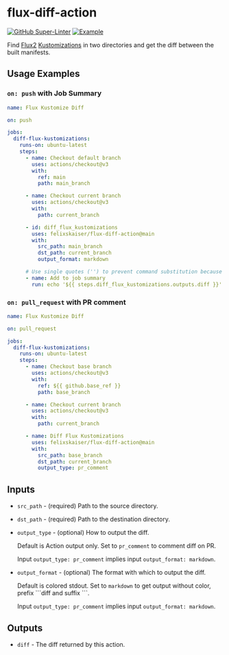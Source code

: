 # flux-diff-action

[![GitHub Super-Linter](https://github.com/felixskaiser/flux-diff-action/workflows/GitHub%20Super-Linter/badge.svg)](https://github.com/marketplace/actions/super-linter) [![Example](https://github.com/felixskaiser/flux-diff-action/workflows/Example/badge.svg)](https://github.com/felixskaiser/flux-diff-action/actions/workflows/example.yaml)

Find [Flux2](https://fluxcd.io/docs/) [Kustomizations](https://fluxcd.io/docs/components/kustomize/kustomization/) in two directories and get the diff between the built manifests.

## Usage Examples

### `on: push` with Job Summary

```yaml
name: Flux Kustomize Diff

on: push

jobs:
  diff-flux-kustomizations:
    runs-on: ubuntu-latest
    steps:
      - name: Checkout default branch
        uses: actions/checkout@v3
        with:
          ref: main
          path: main_branch

      - name: Checkout current branch
        uses: actions/checkout@v3
        with:
          path: current_branch

      - id: diff_flux_kustomizations
        uses: felixskaiser/flux-diff-action@main
        with:
          src_path: main_branch
          dst_path: current_branch
          output_format: markdown

      # Use single quotes ('') to prevent command substitution because of backticks (```)
      - name: Add to job summary
        run: echo '${{ steps.diff_flux_kustomizations.outputs.diff }}' >> "$GITHUB_STEP_SUMMARY"
```

### `on: pull_request` with PR comment

```yaml
name: Flux Kustomize Diff

on: pull_request

jobs:
  diff-flux-kustomizations:
    runs-on: ubuntu-latest
    steps:
      - name: Checkout base branch
        uses: actions/checkout@v3
        with:
          ref: ${{ github.base_ref }}
          path: base_branch

      - name: Checkout current branch
        uses: actions/checkout@v3
        with:
          path: current_branch

      - name: Diff Flux Kustomizations
        uses: felixskaiser/flux-diff-action@main
        with:
          src_path: base_branch
          dst_path: current_branch
          output_type: pr_comment
```

## Inputs

- `src_path` - (required) Path to the source directory.

- `dst_path` - (required) Path to the destination directory.

- `output_type` - (optional) How to output the diff.

  Default is Action output only. Set to `pr_comment` to comment diff on PR.

  Input `output_type: pr_comment` implies input `output_format: markdown`.

- `output_format` - (optional) The format with which to output the diff.

  Default is colored stdout. Set to `markdown` to get output without color, prefix \`\`\`diff and suffix \`\`\`.

  Input `output_type: pr_comment` implies input `output_format: markdown`.

## Outputs

- `diff` - The diff returned by this action.
